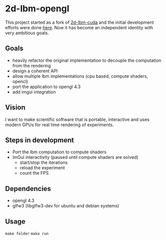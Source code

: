# 2d-lbm-opengl

This project started as a fork of [2d-lbm-cuda](https://github.com/AndreaTorti-01/2d-lbm-cuda) and the initial development efforts were done [here](https://github.com/FattiMei/2d-lbm-cuda). Now it has become an independent identity with very ambitious goals.


## Goals
 * heavily refactor the original implementation to decouple the computation from the rendering
 * design a coherent API
 * allow multiple lbm implementations (cpu based, compute shaders, opencl)
 * port the application to opengl 4.3
 * add imgui integration


## Vision
I want to make scientific software that is portable, interactive and uses modern GPUs for real time rendering of experiments.


## Steps in development
 * Port the lbm computation to compute shaders
 * ImGui interactivity (paused until compute shaders are solved)
   - start/stop the iterations
   - reload the experiment
   - count the FPS


## Dependencies
 * opengl 4.3
 * glfw3 (libglfw3-dev for ubuntu and debian systems)


## Usage
`make folder`
`make run`
